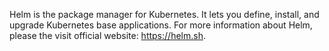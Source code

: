 Helm is the package manager for Kubernetes. It lets you define, install,
and upgrade Kubernetes base applications. For more information about Helm,
please the visit official website: <https://helm.sh>.
